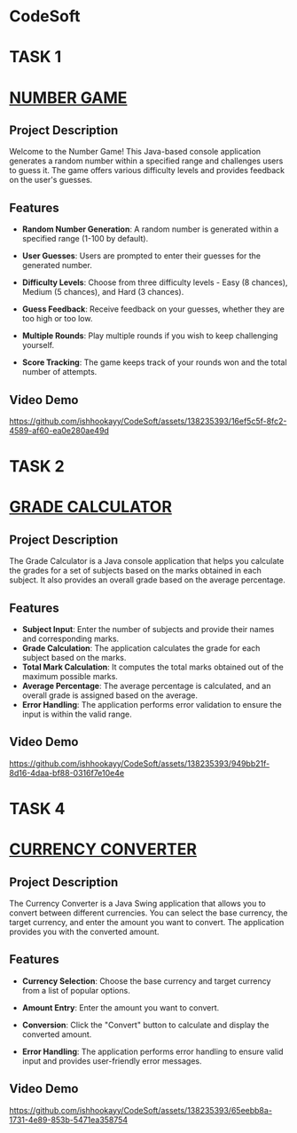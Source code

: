 # CodeSoft
# TASK 1
# [NUMBER GAME](https://github.com/ishhookayy/CodeSoft/tree/main/CodeSoft/NUmberGame)
## Project Description
Welcome to the Number Game! This Java-based console application generates a random number within a specified range and challenges users to guess it. The game offers various difficulty levels and provides feedback on the user's guesses.
## Features

- **Random Number Generation**: A random number is generated within a specified range (1-100 by default).

- **User Guesses**: Users are prompted to enter their guesses for the generated number.

- **Difficulty Levels**: Choose from three difficulty levels - Easy (8 chances), Medium (5 chances), and Hard (3 chances).

- **Guess Feedback**: Receive feedback on your guesses, whether they are too high or too low.

- **Multiple Rounds**: Play multiple rounds if you wish to keep challenging yourself.

- **Score Tracking**: The game keeps track of your rounds won and the total number of attempts.

## Video Demo
https://github.com/ishhookayy/CodeSoft/assets/138235393/16ef5c5f-8fc2-4589-af60-ea0e280ae49d

# TASK 2
# [GRADE CALCULATOR](https://github.com/ishhookayy/CodeSoft/tree/main/CodeSoft/StudentGradeCalculator)
## Project Description
The Grade Calculator is a Java console application that helps you calculate the grades for a set of subjects based on the marks obtained in each subject. It also provides an overall grade based on the average percentage.
## Features

- **Subject Input**: Enter the number of subjects and provide their names and corresponding marks.
- **Grade Calculation**: The application calculates the grade for each subject based on the marks.
- **Total Mark Calculation**: It computes the total marks obtained out of the maximum possible marks.
- **Average Percentage**: The average percentage is calculated, and an overall grade is assigned based on the average.
- **Error Handling**: The application performs error validation to ensure the input is within the valid range.
  
## Video Demo
https://github.com/ishhookayy/CodeSoft/assets/138235393/949bb21f-8d16-4daa-bf88-0316f7e10e4e

# TASK 4
# [CURRENCY CONVERTER](https://github.com/ishhookayy/CodeSoft/tree/main/CodeSoft/CurrencyConverter)
## Project Description
The Currency Converter is a Java Swing application that allows you to convert between different currencies. You can select the base currency, the target currency, and enter the amount you want to convert. The application provides you with the converted amount.
## Features

- **Currency Selection**: Choose the base currency and target currency from a list of popular options.

- **Amount Entry**: Enter the amount you want to convert.

- **Conversion**: Click the "Convert" button to calculate and display the converted amount.

- **Error Handling**: The application performs error handling to ensure valid input and provides user-friendly error messages.

## Video Demo
https://github.com/ishhookayy/CodeSoft/assets/138235393/65eebb8a-1731-4e89-853b-5471ea358754
